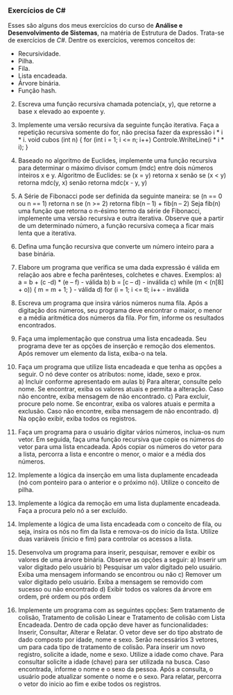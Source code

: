 ### Exercícios de C#

Esses são alguns dos meus exercícios do curso de **Análise e Desenvolvimento de Sistemas**, na matéria de Estrutura de Dados. Trata-se de exercícios de _C#_. Dentre os exercícios, veremos conceitos de:

- Recursividade.
- Pilha.
- Fila.
- Lista encadeada.
- Árvore binária.
- Função hash.


2) Escreva uma função recursiva chamada potencia(x, y), que retorne a base x elevado ao expoente y.


3) Implemente uma versão recursiva da seguinte função iterativa. Faça a repetição recursiva somente do for, não precisa fazer da expressão i * i * i.
void cubos (int n)
{
for (int i = 1; i <= n; i++)
Controle.WrilteLine(i * i * i);
}

4) Baseado no algoritmo de Euclides, implemente uma função recursiva para determinar o máximo divisor comum (mdc) entre dois números inteiros x e y.
	Algoritmo de Euclides:
	se (x = y) retorna x
	senão se (x < y) retorna mdc(y, x)
	senão retorna mdc(x - y, y)


5) A Série de Fibonacci pode ser definida da seguinte maneira:
	se (n == 0 ou n == 1) retorna n
	se (n >= 2) retorna fib(n – 1) + fib(n – 2)
Seja fib(n) uma função que retorna o n-ésimo termo da série de Fibonacci, implemente uma versão recursiva e outra iterativa. Observe que a partir de um determinado número, a função recursiva começa a ficar mais lenta que a iterativa.


6) Defina uma função recursiva que converte um número inteiro para a base binária.


10) Elabore um programa que verifica se uma dada expressão é válida em relação aos abre e fecha parênteses, colchetes e chaves. Exemplos:
a) a = b + (c -d) * (e – f)				- válida
b) b = [c – d)						- inválida
c) while (m < (n[8] + o)) { m = m + 1; }		- válida
d) for (i = 1; i <= tl; i++				- inválida


14) Escreva um programa que insira vários números numa fila. Após a digitação dos números, seu programa deve encontrar o maior, o menor e a média aritmética dos números da fila. Por fim, informe os resultados encontrados.


17) Faça uma implementação que construa uma lista encadeada. Seu programa deve ter as opções de inserção e remoção dos elementos. Após remover um elemento da lista, exiba-o na tela.


18) Faça um programa que utilize lista encadeada e que tenha as opções a seguir. O nó deve conter os atributos: nome, idade, sexo e prox.	
a)	Incluir conforme apresentado em aulas
b)	Para alterar, consulte pelo nome. Se encontrar, exiba os valores atuais e permita a alteração. Caso não encontre, exiba mensagem de não encontrado.
c)	Para excluir, procure pelo nome. Se encontrar, exiba os valores atuais e permita a exclusão. Caso não encontre, exiba mensagem de não encontrado.
d)	Na opção exibir, exiba todos os registros.


19) Faça um programa para o usuário digitar vários números, inclua-os num vetor. Em seguida, faça uma função recursiva que copie os números do vetor para uma lista encadeada. Após copiar os números do vetor para a lista, percorra a lista e encontre o menor, o maior e a média dos números.


20) Implemente a lógica da inserção em uma lista duplamente encadeada (nó com ponteiro para o anterior e o próximo nó). Utilize o conceito de pilha.


21) Implemente a lógica da remoção em uma lista duplamente encadeada. Faça a procura pelo nó a ser excluído.


22) Implemente a lógica de uma lista encadeada com o conceito de fila, ou seja, insira os nós no fim da lista e remova-os do início da lista. Utilize duas variáveis (inicio e fim) para controlar os acessos a lista.


25) Desenvolva um programa para inserir, pesquisar, remover e exibir os valores de uma árvore binária. Observe as opções a seguir:
a)	Inserir um valor digitado pelo usuário
b)	Pesquisar um valor digitado pelo usuário. Exiba uma mensagem informando se encontrou ou não
c)	Remover um valor digitado pelo usuário. Exiba a mensagem se removido com sucesso ou não encontrado
d)	Exibir todos os valores da árvore em ordem, pré ordem ou pós ordem


29) Implemente um programa com as seguintes opções: Sem tratamento de colisão, Tratamento de colisão Linear e Tratamento de colisão com Lista Encadeada.
	Dentro de cada opção deve haver as funcionalidades: Inserir, Consultar, Alterar e Relatar.
	O vetor deve ser do tipo abstrato de dado composto por idade, nome e sexo. Serão necessários 3 vetores, um para cada tipo de tratamento de colisão.
Para inserir um novo registro, solicite a idade, nome e sexo. Utilize a idade como chave.
Para consultar solicite a idade (chave) para ser utilizada na busca. Caso encontrada, informe o nome e o sexo da pessoa. Após a consulta, o usuário pode atualizar somente o nome e o sexo.
Para relatar, percorra o vetor do inicio ao fim e exibe todos os registros.